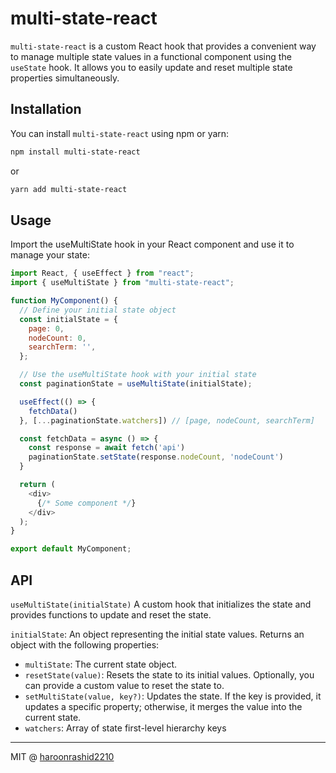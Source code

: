 # multi-state-react

`multi-state-react` is a custom React hook that provides a convenient way to manage multiple state values in a functional component using the `useState` hook. It allows you to easily update and reset multiple state properties simultaneously.

## Installation

You can install `multi-state-react` using npm or yarn:

```bash
npm install multi-state-react
```

or

```bash
yarn add multi-state-react
```

## Usage

Import the useMultiState hook in your React component and use it to manage your state:

```js
import React, { useEffect } from "react";
import { useMultiState } from "multi-state-react";

function MyComponent() {
  // Define your initial state object
  const initialState = {
    page: 0,
    nodeCount: 0,
    searchTerm: '',
  };

  // Use the useMultiState hook with your initial state
  const paginationState = useMultiState(initialState);

  useEffect(() => {
    fetchData()
  }, [...paginationState.watchers]) // [page, nodeCount, searchTerm]

  const fetchData = async () => {
    const response = await fetch('api')
    paginationState.setState(response.nodeCount, 'nodeCount')
  }

  return (
    <div>
      {/* Some component */}
    </div>
  );
}

export default MyComponent;
```

## API

`useMultiState(initialState)`
A custom hook that initializes the state and provides functions to update and reset the state.

`initialState`: An object representing the initial state values.
Returns an object with the following properties:

- `multiState`: The current state object.
- `resetState(value)`: Resets the state to its initial values. Optionally, you can provide a custom value to reset the state to.
- `setMultiState(value, key?)`: Updates the state. If the key is provided, it updates a specific property; otherwise, it merges the value into the current state.
- `watchers`: Array of state first-level hierarchy keys

---

MIT @ [haroonrashid2210](https://github.com/haroonrashid2210/multi-state-react)
